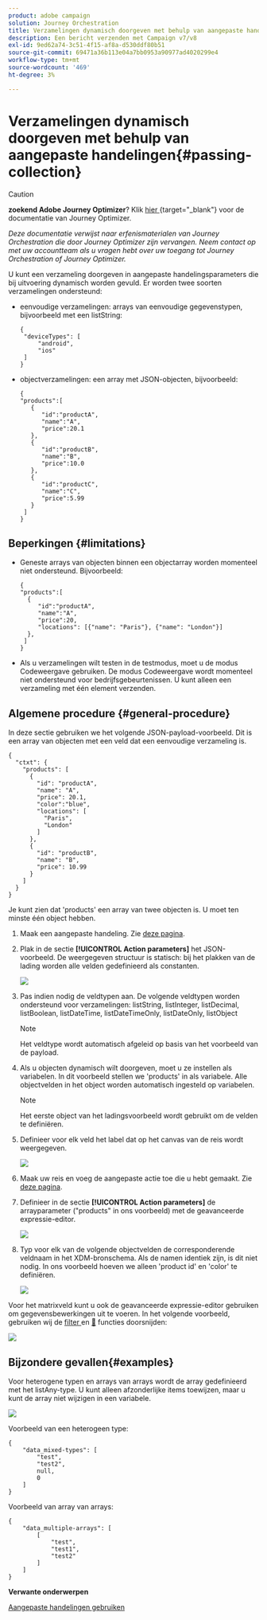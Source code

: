 ```yaml
---
product: adobe campaign
solution: Journey Orchestration
title: Verzamelingen dynamisch doorgeven met behulp van aangepaste handelingen
description: Een bericht verzenden met Campaign v7/v8
exl-id: 9ed62a74-3c51-4f15-af8a-d530ddf80b51
source-git-commit: 69471a36b113e04a7bb0953a90977ad4020299e4
workflow-type: tm+mt
source-wordcount: '469'
ht-degree: 3%

---
```


# Verzamelingen dynamisch doorgeven met behulp van aangepaste handelingen{#passing-collection}


>[!CAUTION]
>
>**zoekend Adobe Journey Optimizer**? Klik [ hier ](https://experienceleague.adobe.com/nl/docs/journey-optimizer/using/ajo-home){target="_blank"} voor de documentatie van Journey Optimizer.
>
>
>_Deze documentatie verwijst naar erfenismaterialen van Journey Orchestration die door Journey Optimizer zijn vervangen. Neem contact op met uw accountteam als u vragen hebt over uw toegang tot Journey Orchestration of Journey Optimizer._


U kunt een verzameling doorgeven in aangepaste handelingsparameters die bij uitvoering dynamisch worden gevuld. Er worden twee soorten verzamelingen ondersteund:

* eenvoudige verzamelingen: arrays van eenvoudige gegevenstypen, bijvoorbeeld met een listString:

  ```
  {
   "deviceTypes": [
       "android",
       "ios"
   ]
  }
  ```

* objectverzamelingen: een array met JSON-objecten, bijvoorbeeld:

  ```
  {
  "products":[
     {
        "id":"productA",
        "name":"A",
        "price":20.1
     },
     {
        "id":"productB",
        "name":"B",
        "price":10.0
     },
     {
        "id":"productC",
        "name":"C",
        "price":5.99
     }
   ]
  }
  ```

## Beperkingen {#limitations}

* Geneste arrays van objecten binnen een objectarray worden momenteel niet ondersteund. Bijvoorbeeld:

  ```
  {
  "products":[
    {
       "id":"productA",
       "name":"A",
       "price":20,
       "locations": [{"name": "Paris"}, {"name": "London"}]
    },
   ]
  }
  ```

* Als u verzamelingen wilt testen in de testmodus, moet u de modus Codeweergave gebruiken. De modus Codeweergave wordt momenteel niet ondersteund voor bedrijfsgebeurtenissen. U kunt alleen een verzameling met één element verzenden.

## Algemene procedure {#general-procedure}

In deze sectie gebruiken we het volgende JSON-payload-voorbeeld. Dit is een array van objecten met een veld dat een eenvoudige verzameling is.

```
{
  "ctxt": {
    "products": [
      {
        "id": "productA",
        "name": "A",
        "price": 20.1,
        "color":"blue",
        "locations": [
          "Paris",
          "London"
        ]
      },
      {
        "id": "productB",
        "name": "B",
        "price": 10.99
      }
    ]
  }
}
```

Je kunt zien dat &#39;products&#39; een array van twee objecten is. U moet ten minste één object hebben.

1. Maak een aangepaste handeling. Zie [deze pagina](../action/about-custom-action-configuration.md).

1. Plak in de sectie **[!UICONTROL Action parameters]** het JSON-voorbeeld. De weergegeven structuur is statisch: bij het plakken van de lading worden alle velden gedefinieerd als constanten.

   ![](../assets/uc-collection-1.png)

1. Pas indien nodig de veldtypen aan. De volgende veldtypen worden ondersteund voor verzamelingen: listString, listInteger, listDecimal, listBoolean, listDateTime, listDateTimeOnly, listDateOnly, listObject

   >[!NOTE]
   >
   >Het veldtype wordt automatisch afgeleid op basis van het voorbeeld van de payload.

1. Als u objecten dynamisch wilt doorgeven, moet u ze instellen als variabelen. In dit voorbeeld stellen we &#39;products&#39; in als variabele. Alle objectvelden in het object worden automatisch ingesteld op variabelen.

   >[!NOTE]
   >
   >Het eerste object van het ladingsvoorbeeld wordt gebruikt om de velden te definiëren.

1. Definieer voor elk veld het label dat op het canvas van de reis wordt weergegeven.

   ![](../assets/uc-collection-2.png)

1. Maak uw reis en voeg de aangepaste actie toe die u hebt gemaakt. Zie [deze pagina](../building-journeys/using-custom-actions.md).

1. Definieer in de sectie **[!UICONTROL Action parameters]** de arrayparameter (&quot;products&quot; in ons voorbeeld) met de geavanceerde expressie-editor.

   ![](../assets/uc-collection-3.png)

1. Typ voor elk van de volgende objectvelden de corresponderende veldnaam in het XDM-bronschema. Als de namen identiek zijn, is dit niet nodig. In ons voorbeeld hoeven we alleen &#39;product id&#39; en &#39;color&#39; te definiëren.

   ![](../assets/uc-collection-4.png)

Voor het matrixveld kunt u ook de geavanceerde expressie-editor gebruiken om gegevensbewerkingen uit te voeren. In het volgende voorbeeld, gebruiken wij de [ filter ](../functions/functionfilter.md) en [&#128279;](../functions/functionintersect.md) functies doorsnijden:

![](../assets/uc-collection-5.png)

## Bijzondere gevallen{#examples}

Voor heterogene typen en arrays van arrays wordt de array gedefinieerd met het listAny-type. U kunt alleen afzonderlijke items toewijzen, maar u kunt de array niet wijzigen in een variabele.

![](../assets/uc-collection-heterogeneous.png)

Voorbeeld van een heterogeen type:

```
{
    "data_mixed-types": [
        "test",
        "test2",
        null,
        0
    ]
}
```

Voorbeeld van array van arrays:

```
{
    "data_multiple-arrays": [
        [
            "test",
            "test1",
            "test2"
        ]
    ]
}
```

**Verwante onderwerpen**

[Aangepaste handelingen gebruiken](../building-journeys/using-custom-actions.md)
